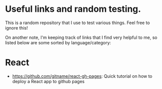 # Useful links and random testing.

This is a random repository that I use to test various things. Feel free to ignore this!

On another note, I'm keeping track of links that I find very helpful to me, so listed below are some sorted by language/category:

# React
- https://github.com/gitname/react-gh-pages: Quick tutorial on how to deploy a React app to github pages
